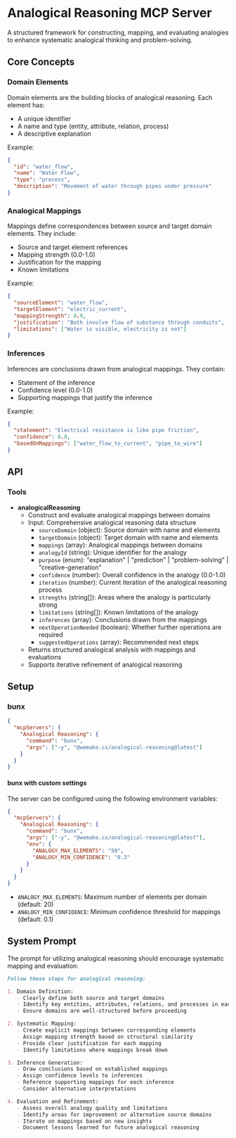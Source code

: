 # Analogical Reasoning MCP Server

A structured framework for constructing, mapping, and evaluating analogies to enhance systematic analogical thinking and
problem-solving.

## Core Concepts

### Domain Elements

Domain elements are the building blocks of analogical reasoning. Each element has:

- A unique identifier
- A name and type (entity, attribute, relation, process)
- A descriptive explanation

Example:

```json
{
  "id": "water_flow",
  "name": "Water Flow",
  "type": "process",
  "description": "Movement of water through pipes under pressure"
}
```

### Analogical Mappings

Mappings define correspondences between source and target domain elements. They include:

- Source and target element references
- Mapping strength (0.0-1.0)
- Justification for the mapping
- Known limitations

Example:

```json
{
  "sourceElement": "water_flow",
  "targetElement": "electric_current",
  "mappingStrength": 0.9,
  "justification": "Both involve flow of substance through conduits",
  "limitations": ["Water is visible, electricity is not"]
}
```

### Inferences

Inferences are conclusions drawn from analogical mappings. They contain:

- Statement of the inference
- Confidence level (0.0-1.0)
- Supporting mappings that justify the inference

Example:

```json
{
  "statement": "Electrical resistance is like pipe friction",
  "confidence": 0.8,
  "basedOnMappings": ["water_flow_to_current", "pipe_to_wire"]
}
```

## API

### Tools

- **analogicalReasoning**
  - Construct and evaluate analogical mappings between domains
  - Input: Comprehensive analogical reasoning data structure
    - `sourceDomain` (object): Source domain with name and elements
    - `targetDomain` (object): Target domain with name and elements
    - `mappings` (array): Analogical mappings between domains
    - `analogyId` (string): Unique identifier for the analogy
    - `purpose` (enum): "explanation" | "prediction" | "problem-solving" | "creative-generation"
    - `confidence` (number): Overall confidence in the analogy (0.0-1.0)
    - `iteration` (number): Current iteration of the analogical reasoning process
    - `strengths` (string[]): Areas where the analogy is particularly strong
    - `limitations` (string[]): Known limitations of the analogy
    - `inferences` (array): Conclusions drawn from the mappings
    - `nextOperationNeeded` (boolean): Whether further operations are required
    - `suggestedOperations` (array): Recommended next steps
  - Returns structured analogical analysis with mappings and evaluations
  - Supports iterative refinement of analogical reasoning

## Setup

### bunx

```json
{
  "mcpServers": {
    "Analogical Reasoning": {
      "command": "bunx",
      "args": ["-y", "@wemake.cx/analogical-reasoning@latest"]
    }
  }
}
```

#### bunx with custom settings

The server can be configured using the following environment variables:

```json
{
  "mcpServers": {
    "Analogical Reasoning": {
      "command": "bunx",
      "args": ["-y", "@wemake.cx/analogical-reasoning@latest"],
      "env": {
        "ANALOGY_MAX_ELEMENTS": "50",
        "ANALOGY_MIN_CONFIDENCE": "0.3"
      }
    }
  }
}
```

- `ANALOGY_MAX_ELEMENTS`: Maximum number of elements per domain (default: 20)
- `ANALOGY_MIN_CONFIDENCE`: Minimum confidence threshold for mappings (default: 0.1)

## System Prompt

The prompt for utilizing analogical reasoning should encourage systematic mapping and evaluation:

```markdown
Follow these steps for analogical reasoning:

1. Domain Definition:
   - Clearly define both source and target domains
   - Identify key entities, attributes, relations, and processes in each domain
   - Ensure domains are well-structured before proceeding

2. Systematic Mapping:
   - Create explicit mappings between corresponding elements
   - Assign mapping strength based on structural similarity
   - Provide clear justification for each mapping
   - Identify limitations where mappings break down

3. Inference Generation:
   - Draw conclusions based on established mappings
   - Assign confidence levels to inferences
   - Reference supporting mappings for each inference
   - Consider alternative interpretations

4. Evaluation and Refinement:
   - Assess overall analogy quality and limitations
   - Identify areas for improvement or alternative source domains
   - Iterate on mappings based on new insights
   - Document lessons learned for future analogical reasoning
```
